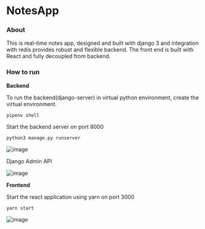 # NotesApp

### About
This is real-time notes app, designed and built with django 3 and integration with redis provides robust and flexible backend. The front end is built with React and fully decoupled from backend.

### How to run 

**Backend**

To run the backend(django-server) in virtual python environment, create the virtual environment.


``` pipenv shell ```

Start the backend server on port 8000

``` python3 manage.py runserver ```

![image](https://user-images.githubusercontent.com/41775443/119241360-c5b2a200-bb23-11eb-9241-f8dc1ffd532e.png)

Django Admin API 

![image](https://user-images.githubusercontent.com/41775443/119241413-132f0f00-bb24-11eb-8b52-a4838b53d918.png)


**Frontend**

Start the react application using yarn on port 3000

```yarn start```

![image](https://user-images.githubusercontent.com/41775443/119241153-6c963e80-bb22-11eb-9989-9b49ae77d723.png)
